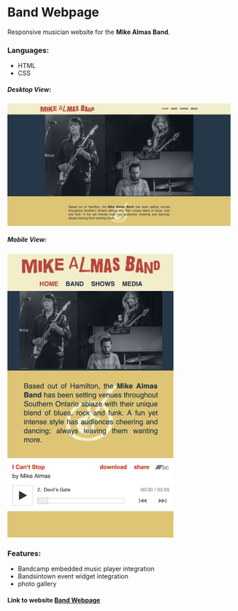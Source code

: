 # Band Webpage
Responsive musician website for the **Mike Almas Band**.

### Languages:

* HTML
* CSS

##### Desktop View:
<img src="github/desktop-view.png" alt="Desktop view image">

##### Mobile View:
<img src="github/mobile-view.png" alt="Mobile view image" width="375px">

### Features:
* Bandcamp embedded music player integration
* Bandsintown event widget integration
* photo gallery



#### Link to website [Band Webpage](https://cisco.com/)
